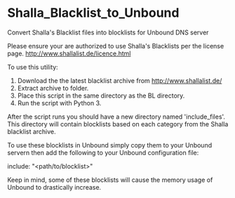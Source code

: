 # Shalla_Blacklist_to_Unbound
Convert Shalla's Blacklist files into blocklists for Unbound DNS server

Please ensure your are authorized to use Shalla's Blacklists per the license page.  http://www.shallalist.de/licence.html

To use this utility: 
1. Download the the latest blacklist archive from http://www.shallalist.de/
2. Extract archive to folder.
3. Place this script in the same directory as the BL directory.
4. Run the script with Python 3.

After the script runs you should have a new directory named 'include_files'. 
This directory will contain blocklists based on each category from the Shalla blacklist archive.

To use these blocklists in Unbound simply copy them to your Unbound servern then add the following to your Unbound configuration file:

include: "<path/to/blocklist>"

Keep in mind, some of these blocklists will cause the memory usage of Unbound to drastically increase.
